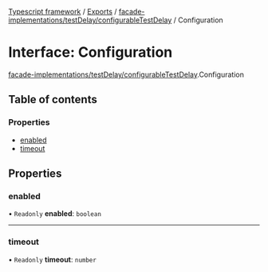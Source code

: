 [Typescript framework](../index.md) / [Exports](../modules.md) / [facade-implementations/testDelay/configurableTestDelay](../modules/facade_implementations_testDelay_configurableTestDelay.md) / Configuration

# Interface: Configuration

[facade-implementations/testDelay/configurableTestDelay](../modules/facade_implementations_testDelay_configurableTestDelay.md).Configuration

## Table of contents

### Properties

- [enabled](facade_implementations_testDelay_configurableTestDelay.Configuration.md#enabled)
- [timeout](facade_implementations_testDelay_configurableTestDelay.Configuration.md#timeout)

## Properties

### enabled

• `Readonly` **enabled**: `boolean`

___

### timeout

• `Readonly` **timeout**: `number`
